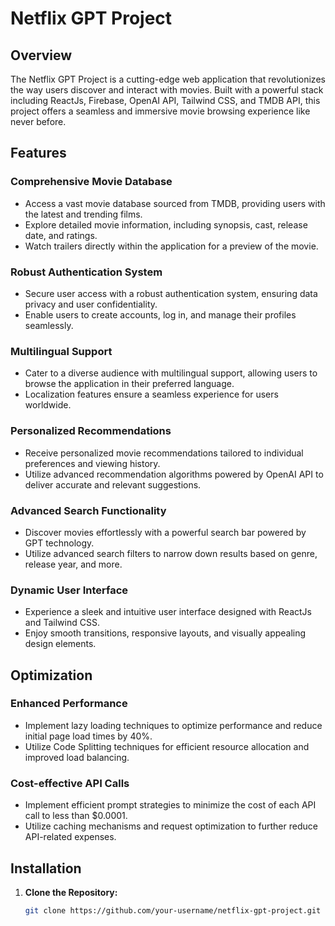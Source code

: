 # Netflix GPT Project

## Overview

The Netflix GPT Project is a cutting-edge web application that revolutionizes the way users discover and interact with movies. Built with a powerful stack including ReactJs, Firebase, OpenAI API, Tailwind CSS, and TMDB API, this project offers a seamless and immersive movie browsing experience like never before.

## Features

### Comprehensive Movie Database
- Access a vast movie database sourced from TMDB, providing users with the latest and trending films.
- Explore detailed movie information, including synopsis, cast, release date, and ratings.
- Watch trailers directly within the application for a preview of the movie.

### Robust Authentication System
- Secure user access with a robust authentication system, ensuring data privacy and user confidentiality.
- Enable users to create accounts, log in, and manage their profiles seamlessly.

### Multilingual Support
- Cater to a diverse audience with multilingual support, allowing users to browse the application in their preferred language.
- Localization features ensure a seamless experience for users worldwide.

### Personalized Recommendations
- Receive personalized movie recommendations tailored to individual preferences and viewing history.
- Utilize advanced recommendation algorithms powered by OpenAI API to deliver accurate and relevant suggestions.

### Advanced Search Functionality
- Discover movies effortlessly with a powerful search bar powered by GPT technology.
- Utilize advanced search filters to narrow down results based on genre, release year, and more.

### Dynamic User Interface
- Experience a sleek and intuitive user interface designed with ReactJs and Tailwind CSS.
- Enjoy smooth transitions, responsive layouts, and visually appealing design elements.

## Optimization

### Enhanced Performance
- Implement lazy loading techniques to optimize performance and reduce initial page load times by 40%.
- Utilize Code Splitting techniques for efficient resource allocation and improved load balancing.

### Cost-effective API Calls
- Implement efficient prompt strategies to minimize the cost of each API call to less than $0.0001.
- Utilize caching mechanisms and request optimization to further reduce API-related expenses.

## Installation

1. **Clone the Repository:**
   ```bash
   git clone https://github.com/your-username/netflix-gpt-project.git
